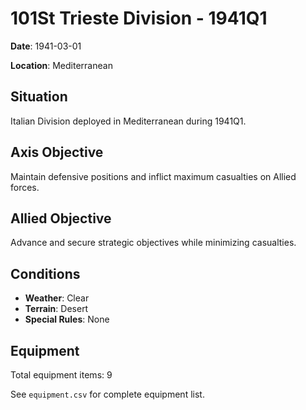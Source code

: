 # 101St Trieste Division - 1941Q1

**Date**: 1941-03-01

**Location**: Mediterranean

## Situation

Italian Division deployed in Mediterranean during 1941Q1.

## Axis Objective

Maintain defensive positions and inflict maximum casualties on Allied forces.

## Allied Objective

Advance and secure strategic objectives while minimizing casualties.

## Conditions

- **Weather**: Clear
- **Terrain**: Desert
- **Special Rules**: None

## Equipment

Total equipment items: 9

See `equipment.csv` for complete equipment list.
